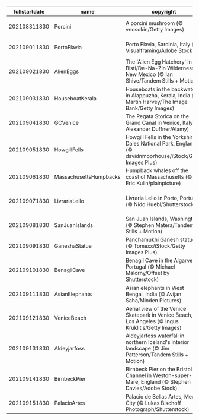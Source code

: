 |fullstartdate|name|copyright|title|image|
|--|--|--|--|--|
202108311830|Porcini|A porcini mushroom (© vnosokin/Getty Images)|Let's talk about mushroom!|![](/en-IN/2021/09/202108311830Porcini.jpg)|
202109011830|PortoFlavia|Porto Flavia, Sardinia, Italy (© Visualframing/Adobe Stock)|A cliffside harbour in Sardinia|![](/en-IN/2021/09/202109011830PortoFlavia.jpg)|
202109021830|AlienEggs|The 'Alien Egg Hatchery' in the Bisti/De-Na-Zin Wilderness, New Mexico (© Ian Shive/Tandem Stills + Motion)|Welcome to the 'Alien Egg Hatchery'|![](/en-IN/2021/09/202109021830AlienEggs.jpg)|
202109031830|HouseboatKerala|Houseboats in the backwaters in Alappuzha, Kerala, India (© Martin Harvey/The Image Bank/Getty Images)|Cruising along the backwaters of Kerala|![](/en-IN/2021/09/202109031830HouseboatKerala.jpg)|
202109041830|GCVenice|The Regata Storica on the Grand Canal in Venice, Italy (© Alexander Duffner/Alamy)|Venice’s grand regatta|![](/en-IN/2021/09/202109041830GCVenice.jpg)|
202109051830|HowgillFells|Howgill Fells in the Yorkshire Dales National Park, England (© davidnmoorhouse/iStock/Getty Images Plus)|Between the Lakes and the Dales|![](/en-IN/2021/09/202109051830HowgillFells.jpg)|
202109061830|MassachusettsHumpbacks|Humpback whales off the coast of Massachusetts (© Eric Kulin/plainpicture)|Whale hello there!|![](/en-IN/2021/09/202109061830MassachusettsHumpbacks.jpg)|
202109071830|LivrariaLello|Livraria Lello in Porto, Portugal (© Nido Huebl/Shutterstock)|Enter the magical world of Livraria Lello|![](/en-IN/2021/09/202109071830LivrariaLello.jpg)|
202109081830|SanJuanIslands|San Juan Islands, Washington (© Stephen Matera/Tandem Stills + Motion)|Islands of the Salish Sea|![](/en-IN/2021/09/202109081830SanJuanIslands.jpg)|
202109091830|GaneshaStatue|Panchamukhi Ganesh statue (© Tomexx/iStock/Getty Images Plus)|Celebrating Ganesh Chaturthi|![](/en-IN/2021/09/202109091830GaneshaStatue.jpg)|
202109101830|BenagilCave|Benagil Cave in the Algarve, Portugal (© Michael Malorny/Offset by Shutterstock)|Eye of the cave|![](/en-IN/2021/09/202109101830BenagilCave.jpg)|
202109111830|AsianElephants|Asian elephants in West Bengal, India (© Avijan Saha/Minden Pictures)|Asia's neglected giant|![](/en-IN/2021/09/202109111830AsianElephants.jpg)|
202109121830|VeniceBeach|Aerial view of the Venice Skatepark in Venice Beach, Los Angeles (© Ingus Kruklitis/Getty Images)|Sand, sun, and sk8ers|![](/en-IN/2021/09/202109121830VeniceBeach.jpg)|
202109131830|Aldeyjarfoss|Aldeyjarfoss waterfall in northern Iceland's interior landscape (© Jim Patterson/Tandem Stills + Motion)|Behold the mighty Aldeyjarfoss|![](/en-IN/2021/09/202109131830Aldeyjarfoss.jpg)|
202109141830|BirnbeckPier|Birnbeck Pier on the Bristol Channel in Weston-super-Mare, England (© Stephen Davies/Adobe Stock)|End of the pier?|![](/en-IN/2021/09/202109141830BirnbeckPier.jpg)|
202109151830|PalacioArtes|Palacio de Bellas Artes, Mexico City (© Lukas Bischoff Photograph/Shutterstock)|A cry for independence|![](/en-IN/2021/09/202109151830PalacioArtes.jpg)|

